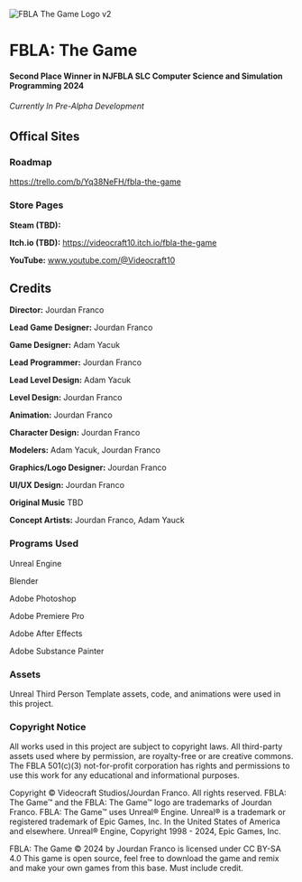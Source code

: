 
![FBLA The Game Logo v2](https://github.com/Videocraft10/FBLA_The_Game/assets/90282888/6d43b13e-250b-4a43-9d00-feeec23fd8db)

# FBLA: The Game
#### Second Place Winner in NJFBLA SLC Computer Science and Simulation Programming 2024
###### *Currently In Pre-Alpha Development*

## Offical Sites

### Roadmap
https://trello.com/b/Yq38NeFH/fbla-the-game

### Store Pages
**Steam (TBD):**

**Itch.io (TBD):** https://videocraft10.itch.io/fbla-the-game

**YouTube:** www.youtube.com/@Videocraft10

## Credits

**Director:**  				      Jourdan Franco

**Lead Game Designer:**  		Jourdan Franco

**Game Designer:**			    Adam Yacuk

**Lead Programmer:**			  Jourdan Franco

**Lead Level Design:**			Adam Yacuk

**Level Design:** 				  Jourdan Franco

**Animation:**				      Jourdan Franco

**Character Design:**			  Jourdan Franco

**Modelers:**				        Adam Yacuk, Jourdan Franco

**Graphics/Logo Designer:** Jourdan Franco

**UI/UX Design:**				      Jourdan Franco

**Original Music**           TBD

**Concept Artists:**			  Jourdan Franco, Adam Yauck

### Programs Used

Unreal Engine

Blender

Adobe Photoshop

Adobe Premiere Pro

Adobe After Effects

Adobe Substance Painter

### Assets

Unreal Third Person Template assets, code, and animations were used in this project.

### Copyright Notice

All works used in this project are subject to copyright laws. All third-party assets used where by permission, are royalty-free or are creative commons. The FBLA 501(c)(3) not-for-profit corporation has rights and permissions to use this work for any educational and informational purposes. 

Copyright © Videocraft Studios/Jourdan Franco. All rights reserved. FBLA: The Game™ and the FBLA: The Game™ logo are trademarks of Jourdan Franco. FBLA: The Game™ uses Unreal® Engine. Unreal® is a trademark or registered trademark of Epic Games, Inc. In the United States of America and elsewhere. Unreal® Engine, Copyright 1998 - 2024, Epic Games, Inc.

FBLA: The Game © 2024 by Jourdan Franco is licensed under CC BY-SA 4.0
This game is open source, feel free to download the game and remix and make your own games from this base. Must include credit.
